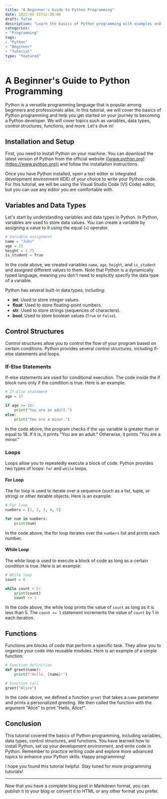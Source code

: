 ```yaml
---
title: "A Beginner's Guide to Python Programming"
date: 2022-01-15T12:30:00
draft: false
description: "Learn the basics of Python programming with examples and code snippets."
categories:
- "Programming"
tags:
- "Python"
- "Beginner"
- "Tutorial"
type: "featured"
---
```


# A Beginner's Guide to Python Programming

Python is a versatile programming language that is popular among beginners and professionals alike. In this tutorial, we will cover the basics of Python programming and help you get started on your journey to becoming a Python developer. We will cover topics such as variables, data types, control structures, functions, and more. Let's dive in!

## Installation and Setup

First, you need to install Python on your machine. You can download the latest version of Python from the official website ([www.python.org](https://www.python.org)) and follow the installation instructions.

Once you have Python installed, open a text editor or integrated development environment (IDE) of your choice to write your Python code. For this tutorial, we will be using the Visual Studio Code (VS Code) editor, but you can use any editor you are comfortable with.

## Variables and Data Types

Let's start by understanding variables and data types in Python. In Python, variables are used to store data values. You can create a variable by assigning a value to it using the equal (`=`) operator.

```python
# Variable assignment
name = "John"
age = 25
height = 1.75
is_student = True
```

In the code above, we created variables `name`, `age`, `height`, and `is_student` and assigned different values to them. Note that Python is a dynamically typed language, meaning you don't need to explicitly specify the data type of a variable.

Python has several built-in data types, including:

- **int**: Used to store integer values.
- **float**: Used to store floating-point numbers.
- **str**: Used to store strings (sequences of characters).
- **bool**: Used to store boolean values (`True` or `False`).

## Control Structures

Control structures allow you to control the flow of your program based on certain conditions. Python provides several control structures, including if-else statements and loops.

### If-Else Statements

If-else statements are used for conditional execution. The code inside the if block runs only if the condition is true. Here is an example:

```python
# If-Else statement
age = 17

if age >= 18:
    print("You are an adult.")
else:
    print("You are a minor.")
```

In the code above, the program checks if the `age` variable is greater than or equal to 18. If it is, it prints "You are an adult." Otherwise, it prints "You are a minor."

### Loops

Loops allow you to repeatedly execute a block of code. Python provides two types of loops: `for` and `while` loops.

#### For Loop

The for loop is used to iterate over a sequence (such as a list, tuple, or string) or other iterable objects. Here is an example:

```python
# For loop
numbers = [1, 2, 3, 4, 5]

for num in numbers:
    print(num)
```

In the code above, the for loop iterates over the `numbers` list and prints each number.

#### While Loop

The while loop is used to execute a block of code as long as a certain condition is true. Here is an example:

```python
# While loop
count = 0

while count < 5:
    print(count)
    count += 1
```

In the code above, the while loop prints the value of `count` as long as it is less than 5. The `count += 1` statement increments the value of `count` by 1 in each iteration.

## Functions

Functions are blocks of code that perform a specific task. They allow you to organize your code into reusable modules. Here is an example of a simple function:

```python
# Function definition
def greet(name):
    print(f"Hello, {name}!")

# Function call
greet("Alice")
```

In the code above, we defined a function `greet` that takes a `name` parameter and prints a personalized greeting. We then called the function with the argument "Alice" to print "Hello, Alice!".

## Conclusion

This tutorial covered the basics of Python programming, including variables, data types, control structures, and functions. You have learned how to install Python, set up your development environment, and write code in Python. Remember to practice writing code and explore more advanced topics to enhance your Python skills. Happy programming!

I hope you found this tutorial helpful. Stay tuned for more programming tutorials!

---

Now that you have a complete blog post in Markdown format, you can publish it to your blog or convert it to HTML or any other format you prefer.
